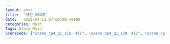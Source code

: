 ```yaml
---
layout: post
title:  "메인_004장"
date:   2021-04-11 07:00:00 +0000
categories: Main
Tags: Story Main
SceneCode: ["scene_cp4_q1_s10、411", "scene_cp4_q1_s20、412", "scene_cp4_q2_s10、421", "scene_cp4_q2_s20、422", "scene_cp4_q3_s10、431", "scene_cp4_q3_s20、432", "scene_cp4_q4_s10、441", "scene_cp4_q4_s20、442", "scene_cp4_q4_s30、443"]
---
```

